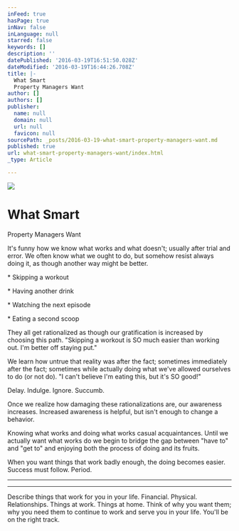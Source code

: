 ```yaml
---
inFeed: true
hasPage: true
inNav: false
inLanguage: null
starred: false
keywords: []
description: ''
datePublished: '2016-03-19T16:51:50.028Z'
dateModified: '2016-03-19T16:44:26.708Z'
title: |-
  What Smart
  Property Managers Want
author: []
authors: []
publisher:
  name: null
  domain: null
  url: null
  favicon: null
sourcePath: _posts/2016-03-19-what-smart-property-managers-want.md
published: true
url: what-smart-property-managers-want/index.html
_type: Article

---
```

![](https://the-grid-user-content.s3-us-west-2.amazonaws.com/096367fe-1275-45c4-8a0c-49ffc92cfaf8.jpg)

# What Smart
Property Managers Want

It's funny how we know what works
and what doesn't; usually after trial and error. We often know what we ought to
do, but somehow resist always doing it, as though another way might be better.

\* Skipping a workout

\* Having another drink

\* Watching the next episode

\* Eating a second scoop

They all get rationalized as though
our gratification is increased by choosing this path. "Skipping a workout is SO
much easier than working out. I'm better off staying put."

We learn how untrue that reality
was after the fact; sometimes immediately after the fact; sometimes while actually doing what
we've allowed ourselves to do (or not do). "I can't believe I'm eating this,
but it's SO good!"

Delay. Indulge. Ignore. Succumb.

Once we realize how damaging these
rationalizations are, our awareness increases. Increased awareness is helpful,
but isn't enough to change a behavior.

Knowing what works and doing what works casual acquaintances. Until we actually want what works do we begin to
bridge the gap between "have to" and "get to" and enjoying
both the process of doing and its fruits.

When you want things that work badly enough, the doing
becomes easier. Success must follow. Period. 

____
____

Describe things that work for you in your life. Financial. Physical.
Relationships. Things at work. Things at home. Think of why you want them; why
you need them to continue to work and serve you in your life. You'll be on the
right track.